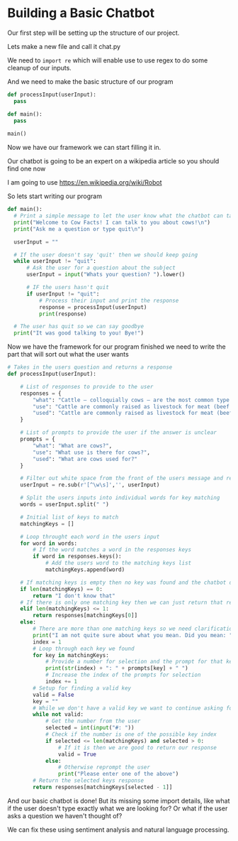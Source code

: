 # Building a Basic Chatbot

Our first step will be setting up the structure of our project.

Lets make a new file and call it chat.py

We need to `import re` which will enable use to use regex to do some cleanup of our inputs.

And we need to make the basic structure of our program

```python
def processInput(userInput):
  pass

def main():
  pass
  
main()
```

Now we have our framework we can start filling it in.

Our chatbot is going to be an expert on a wikipedia article so you should find one now

I am going to use https://en.wikipedia.org/wiki/Robot

So lets start writing our program

```python
def main():
  # Print a simple message to let the user know what the chatbot can talk about
  print("Welcome to Cow Facts! I can talk to you about cows!\n")
  print("Ask me a question or type quit\n")

  userInput = ""

  # If the user doesn't say 'quit' then we should keep going
  while userInput != "quit":
      # Ask the user for a question about the subject
      userInput = input("Whats your question? ").lower()

      # IF the users hasn't quit
      if userInput != "quit":
          # Process their input and print the response
          response = processInput(userInput)
          print(response)

  # The user has quit so we can say goodbye
  print("It was good talking to you! Bye!")
```

Now we have the framework for our program finished we need to write the part that will sort out what the user wants

```python
# Takes in the users question and returns a response
def processInput(userInput):

    # List of responses to provide to the user
    responses = {
        "what": "Cattle — colloquially cows — are the most common type of large domesticated ungulates.",
        "use": "Cattle are commonly raised as livestock for meat (beef or veal, see beef cattle), for milk (see dairy cattle), and for hides, which are used to make leather.",
        "used": "Cattle are commonly raised as livestock for meat (beef or veal, see beef cattle), for milk (see dairy cattle), and for hides, which are used to make leather."
    }

    # List of prompts to provide the user if the answer is unclear
    prompts = {
        "what": "What are cows?",
        "use": "What use is there for cows?",
        "used": "What are cows used for?"
    }

    # Filter out white space from the front of the users message and remove all symbols
    userInput = re.sub(r'[^\w\s]','', userInput)

    # Split the users inputs into individual words for key matching
    words = userInput.split(" ")

    # Initial list of keys to match
    matchingKeys = []

    # Loop throught each word in the users input
    for word in words:
        # If the word matches a word in the responses keys
        if word in responses.keys():
            # Add the users word to the matching keys list
            matchingKeys.append(word)

    # If matching keys is empty then no key was found and the chatbot doesn't know about it
    if len(matchingKeys) == 0:
        return "I don't know that"
    # If there is only one matching key then we can just return that response
    elif len(matchingKeys) <= 1:
        return responses[matchingKeys[0]]
    else:
        # There are more than one matching keys so we need clarification
        print("I am not quite sure about what you mean. Did you mean: ")
        index = 1
        # Loop through each key we found
        for key in matchingKeys:
            # Provide a number for selection and the prompt for that key we created above.
            print(str(index) + ": " + prompts[key] + " ")
            # Increase the index of the prompts for selection
            index += 1
        # Setup for finding a valid key
        valid = False
        key = ""
        # While we don't have a valid key we want to continue asking for a proper key
        while not valid:
            # Get the number from the user
            selected = int(input("#: "))
            # Check if the number is one of the possible key index
            if selected <= len(matchingKeys) and selected > 0:
                # If it is then we are good to return our response
                valid = True
            else:
                # Otherwise reprompt the user
                print("Please enter one of the above")
        # Return the selected keys response
        return responses[matchingKeys[selected - 1]]
```

And our basic chatbot is done! But its missing some import details, like what if the user doesn't type exactly what we are looking for? Or what if the user asks a question we haven't thought of?

We can fix these using sentiment analysis and natural language processing.
  

